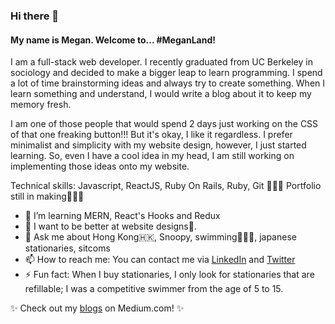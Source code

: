 ### Hi there 👋

#### My name is Megan. Welcome to... #MeganLand! 

I am a full-stack web developer. I recently graduated from UC Berkeley in sociology and decided to make a bigger leap to learn programming. I spend a lot of time brainstorming ideas and always try to create something. When I learn something and understand, I would write a blog about it to keep my memory fresh.

I am one of those people that would spend 2 days just working on the CSS of that one freaking button!!! But it's okay, I like it regardless. I prefer minimalist and simplicity with my website design, however, I just started learning. So, even I have a cool idea in my head, I am still working on implementing those ideas onto my website.

Technical skills: Javascript, ReactJS, Ruby On Rails, Ruby, Git
🧚🏻‍♀️ Portfolio still in making🧚🏻‍♀️

- 🌱 I’m learning MERN, React's Hooks and Redux
- 👯 I want to be better at website designs🥸.
- 💬 Ask me about Hong Kong🇭🇰, Snoopy, swimming🏊🏻‍♀️, japanese stationaries, sitcoms
- 📫 How to reach me: You can contact me via [LinkedIn](https://www.linkedin.com/in/megan-s-lo/) and [Twitter](https://twitter.com/megmehlol)
- ⚡ Fun fact: When I buy stationaries, I only look for stationaries that are refillable; I was a competitive swimmer from the age of 5 to 15.

✨ Check out my [blogs](https://meganslo.medium.com/) on Medium.com! ✨
